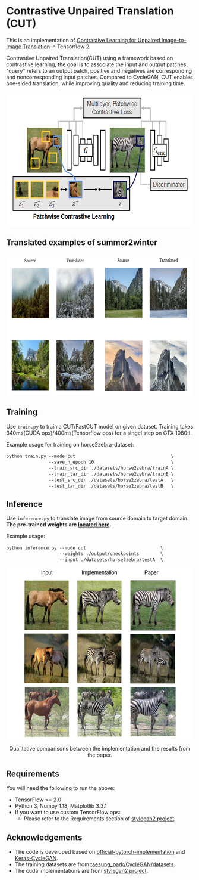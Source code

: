 # Contrastive Unpaired Translation (CUT)
This is an implementation of [Contrastive Learning for Unpaired Image-to-Image Translation](https://arxiv.org/abs/2007.15651) in Tensorflow 2.

Contrastive Unpaired Translation(CUT) using a framework based on contrastive learning, the goal is to associate the input and output patches, "query" refers to an output patch, positive and negatives are corresponding and noncorresponding input patches. Compared to CycleGAN, CUT enables one-sided translation, while improving quality and reducing training time.

<div align = 'center'>
  <img src = 'images/CUT.PNG' height = '360px'>
</div>


## Translated examples of summer2winter

<div align = 'left'>
  <img src='images/summer2winter_result.PNG' height = '380px'>
</div>


## Training
Use `train.py` to train a CUT/FastCUT model on given dataset.
Training takes 340ms(CUDA ops)/400ms(Tensorflow ops) for a singel step on GTX 1080ti.

Example usage for training on horse2zebra-dataset:
```
python train.py --mode cut                                    \
                --save_n_epoch 10                             \
                --train_src_dir ./datasets/horse2zebra/trainA \
                --train_tar_dir ./datasets/horse2zebra/trainB \
                --test_src_dir ./datasets/horse2zebra/testA   \
                --test_tar_dir ./datasets/horse2zebra/testB   \
```


## Inference
Use `inference.py` to translate image from source domain to target domain.
**The pre-trained weights are [located here](https://drive.google.com/drive/folders/1Y5om2S-kiSXdJKd3LHP5EDxJiNSm2djj?usp=sharing).**

Example usage:
```
python inference.py --mode cut                            \
                    --weights ./output/checkpoints        \
                    --input ./datasets/horse2zebra/testA  \
```


<div align = 'center'>
  <img src='images/horse2zebra_result.PNG' height = '460px'>
</div>
<p align = 'center'>
Qualitative comparisons between the implementation and the results from the paper.
</p>


## Requirements
You will need the following to run the above:
- TensorFlow >= 2.0
- Python 3, Numpy 1.18, Matplotlib 3.3.1
- If you want to use custom TensorFlow ops:
  - Please refer to the Requirements section of [stylegan2 project](https://github.com/NVlabs/stylegan2).

## Acknowledgements
- The code is developed based on [official-pytorch-implementation](https://github.com/taesungp/contrastive-unpaired-translation) and [Keras-CycleGAN](https://keras.io/examples/generative/cyclegan/).
- The training datasets are from [taesung_park/CycleGAN/datasets](https://people.eecs.berkeley.edu/~taesung_park/CycleGAN/datasets/).
- The cuda implementations are from [stylegan2 project](https://github.com/NVlabs/stylegan2).
